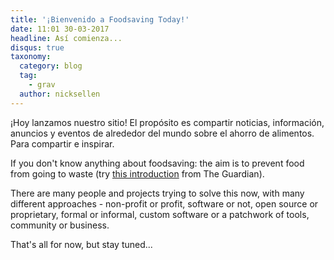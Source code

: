 ```yaml
---
title: '¡Bienvenido a Foodsaving Today!'
date: 11:01 30-03-2017
headline: Así comienza...
disqus: true
taxonomy:
  category: blog
  tag:
    - grav
  author: nicksellen
---
```

¡Hoy lanzamos nuestro sitio! El propósito es compartir noticias, información, anuncios y eventos de alrededor del mundo sobre el ahorro de alimentos. Para compartir e inspirar.

If you don't know anything about foodsaving: the aim is to prevent food from going to waste (try [this introduction](https://www.theguardian.com/sustainable-business/free-food-sharing-leftovers-surplus-local-popular) from The Guardian).

There are many people and projects trying to solve this now, with many different approaches - non-profit or profit, software or not, open source or proprietary, formal or informal, custom software or a patchwork of tools, community or business.

That's all for now, but stay tuned...